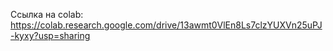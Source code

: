 Ссылка на colab: https://colab.research.google.com/drive/13awmt0VlEn8Ls7clzYUXVn25uPJ-kyxy?usp=sharing
